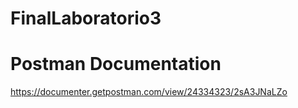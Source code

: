 # FinalLaboratorio3
# Postman Documentation
https://documenter.getpostman.com/view/24334323/2sA3JNaLZo
